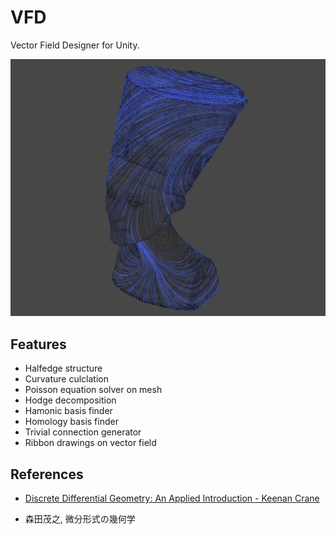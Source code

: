 # VFD
Vector Field Designer for Unity.

 <img src="Documents/ribbon.png"/>

## Features
- Halfedge structure 
- Curvature culclation
- Poisson equation solver on mesh
- Hodge decomposition
- Hamonic basis finder
- Homology basis finder 
- Trivial connection generator
- Ribbon drawings on vector field 

## References
- [Discrete Differential Geometry: An Applied Introduction - Keenan Crane](https://www.cs.cmu.edu/~kmcrane/Projects/DDG/)

- 森田茂之, 微分形式の幾何学